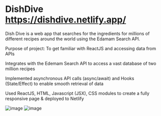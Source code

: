 # DishDive https://dishdive.netlify.app/

Dish Dive is a web app that searches for the ingredients for millions of different recipes around the world using the Edamam Search API.

Purpose of project: To get familiar with ReactJS and accessing data from APIs

Integrates with the Edemam Search API to access a vast database of two million recipes 

Implemented asynchronous API calls (async/await) and Hooks (State/Effect) to enable smooth retrieval of data

Used ReactJS, HTML, Javascript (JSX), CSS modules to create a fully responsive page & deployed to Netlify

![image](https://github.com/ylu8888/DishDive/assets/123523291/c3b77c4e-eec8-49d1-97c3-c82c4602b2f2)
![image](https://github.com/ylu8888/DishDive/assets/123523291/eb657d3d-f857-4d8d-9ed8-0fd4367866eb)



